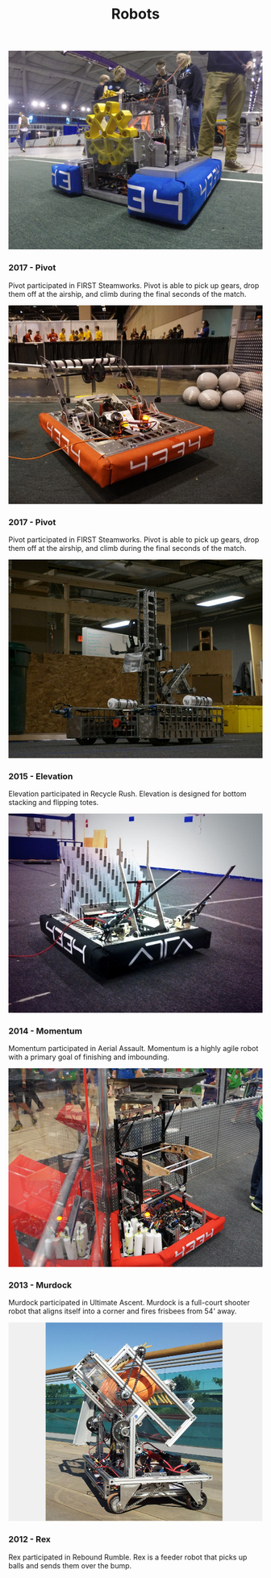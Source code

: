 ﻿---
layout: team
title: Robots
---
<!--
<div class="container">
	<div class="row">
		<div class="col-md-4">
			<div class="thumbnail" style="min-height:420px">
				<img class="img-fluid" alt="Pivot" src="/resources/img/pivot.jpg">
				<h3>2017 - Pivot</h3>
				<p>Pivot participated in FIRST Steamworks. 
				Pivot is able to pick up gears, drop them off at the airship, and 
				climb during the final seconds of the match.</p>
			</div>
		</div>
		<div class="col-md-4">
			<div class="thumbnail" style="min-height:420px">
				<img class="img-fluid" alt="Velocity" src="/resources/img/velocity.jpg">
				<h3>2016 - Velocity</h3>
				<p>Velocity participated in FIRST Stronghold. 
				Velocity is able to shoot high goals and breach all defences.</p>
			</div>
		</div>
		<div class="col-md-4">
			<div class="thumbnail" style="min-height:420px">
				<img class="img-fluid" alt="Elevation" src="/resources/img/elevation.JPG">
				<h3>2015 - Elevation</h3>
				<p>Elevation participated in Recycle Rush. 
				Elevation is designed for bottom stacking and flipping totes.</p>
			</div>
		</div>
	</div>
	<div class="row">
		<div class="col-md-4">
			<div class="thumbnail" style="min-height:420px; margin-bottom: 15px;">
				<img class="img-fluid" alt="Momentum" src="/resources/img/momentum.jpg">
				<h3>2014 - Momentum</h3>
				<p>Momentum participated in Aerial Assault. 
				Momentum is a highly agile robot with a primary goal of finishing 
				and imbounding.</p>
			</div>
		</div>
		<div class="col-md-4">
			<div class="thumbnail" style="min-height:420px; margin-bottom: 15px;">
				<img class="img-fluid" alt="Murdock" src="/resources/img/murdock.jpg">
				<h3>2013 - Murdock</h3>
				<p>Murdock participated in Ultimate Ascent. Murdock is a full-court shooter robot that aligns itself into a corner and fires frisbees from 54' away.</p>
			</div>
		</div>
		<div class="col-md-4">
			<div class="thumbnail" style="min-height:420px; margin-bottom: 15px;">
				<img class="img-fluid" alt="Rex" src="/resources/img/rex.jpg">
				<h3>2012 - Rex</h3>
				<p>Rex participated in Rebound Rumble. Rex is a feeder robot that picks up balls and sends them over the bump.</p>
			</div>
		</div>
	</div>
</div>
-->
<main role="main">
      <div class="album py-4 bg-light">
        <div class="container">
          <div class="row">
            <div class="col-md-4">
              <div class="card mb-4 box-shadow" style="height: calc(100% - 24px);">
				<img class="img-fluid" alt="Pivot" src="/resources/img/pivot.jpg">
                <div class="card-body">
                <h3 class="card-text">2017 - Pivot</h3>
				<p class="card-text">Pivot participated in FIRST Steamworks. 
				Pivot is able to pick up gears, drop them off at the airship, and 
				climb during the final seconds of the match.</p>
                </div>
              </div>
            </div>
            <div class="col-md-4">
              <div class="card mb-4 box-shadow" style="height: calc(100% - 24px);">
				<img class="img-fluid" alt="Velocity" src="/resources/img/velocity.jpg">
                <div class="card-body">
				<h3 class="card-text">2017 - Pivot</h3>
				<p class="card-text">Pivot participated in FIRST Steamworks. 
				Pivot is able to pick up gears, drop them off at the airship, and 
				climb during the final seconds of the match.</p>
                </div>
              </div>
            </div>
            <div class="col-md-4">
              <div class="card mb-4 box-shadow" style="height: calc(100% - 24px);">
				<img class="img-fluid" alt="Elevation" src="/resources/img/elevation.JPG">
                <div class="card-body">
				<h3 class="card-text">2015 - Elevation</h3>
				<p class="card-text">Elevation participated in Recycle Rush. 
				Elevation is designed for bottom stacking and flipping totes.</p>
                </div>
              </div>
            </div>
            <div class="col-md-4">
              <div class="card mb-4 box-shadow" style="height: calc(100% - 24px);">
				<img class="img-fluid" alt="Momentum" src="/resources/img/momentum.jpg">
                <div class="card-body">
				<h3 class="card-text">2014 - Momentum</h3>
				<p class="card-text">Momentum participated in Aerial Assault. 
				Momentum is a highly agile robot with a primary goal of finishing 
				and imbounding.</p>
                </div>
              </div>
            </div>
            <div class="col-md-4">
              <div class="card mb-4 box-shadow" style="height: calc(100% - 24px);">
				<img class="img-fluid" alt="Murdock" src="/resources/img/murdock.jpg">
                <div class="card-body">
				<h3 class="card-text">2013 - Murdock</h3>
				<p class="card-text">Murdock participated in Ultimate Ascent. Murdock is a full-court shooter robot that aligns itself into a corner and fires frisbees from 54' away.</p>
                </div>
              </div>
            </div>
            <div class="col-md-4">
              <div class="card mb-4 box-shadow" style="height: calc(100% - 24px);">
				<img class="img-fluid" alt="Rex" src="/resources/img/rex.jpg">
                <div class="card-body">
				<h3 class="card-text">2012 - Rex</h3>
				<p class="card-text">Rex participated in Rebound Rumble. Rex is a feeder robot that picks up balls and sends them over the bump.</p>
                </div>
              </div>
            </div>
          </div>
        </div>
      </div>
    </main>